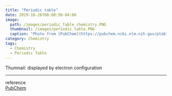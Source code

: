 ```yaml
---
title: "Periodic table"
date: 2019-10-26T08:08:50-04:00
image: 
  path: /images/periodic_table_chemistry.PNG
  thumbnail: /images/periodic_table.PNG
  caption: "Photo from [PubChem](https://pubchem.ncbi.nlm.nih.gov/ptable/)"
category: Chemistry
tags:
  - Chemistry
  - Periodic Table
---
```


Thumnail: displayed by electron configuration  

---
reference  
[PubChem](https://pubchem.ncbi.nlm.nih.gov/ptable/#property=GroupBlock)
